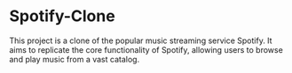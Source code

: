 # Spotify-Clone
This project is a clone of the popular music streaming service Spotify. It aims to replicate the core functionality of Spotify, allowing users to browse and play music from a vast catalog.
